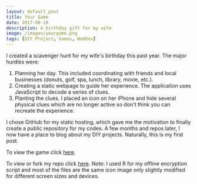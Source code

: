 ```yaml
---
layout: default_post
title: Your Game
date: 2017-08-18
description: A birthday gift for my wife.
image: /images/yourgame.png
tags: [DIY Project, Games, WebDev]
---
```


I created a scavenger hunt for my wife's birthday this past year. The major hurdles were:

1. Planning her day. This included coordinating with friends and local businesses (donuts, golf, spa, lunch, library, movie, etc.).  
2. Creating a static webpage to guide her experience. The application uses JavaScript to decode a series of clues.   
3. Planting the clues. I placed an icon on her iPhone and hide several physical clues which are no longer active so don't think you can recreate the experience.

I chose GitHub for my static hosting, which gave me the motivation to finally create a public repository for my codes. A few months and repos later, I now have a place to blog about my DIY projects. Naturally, this is my first post.    

To view the game click <a href="https://chrisdienes.github.io/YourGame/" target="_blank">here</a>.

To view or fork my repo click <a href="https://github.com/ChrisDienes/YourGame" target="_blank">here</a>. Note: I used R for my offline encryption script and most of the files are the same icon image only slightly modified for different screen sizes and devices.
